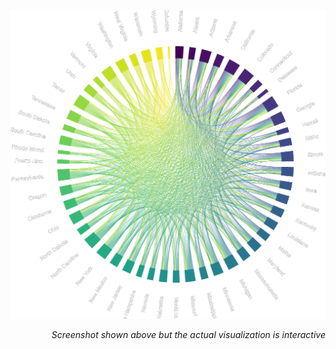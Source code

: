 <img src="img/state_chords.png" alt="State Chord Diagram"/> </a>
<br>
<p align="right">
<i>Screenshot shown above but the actual visualization is interactive</i>
</p>
